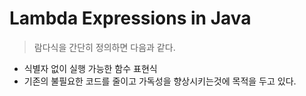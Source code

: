 # Lambda Expressions in Java

> 람다식을 간단히 정의하면 다음과 같다.
* 식별자 없이 실행 가능한 함수 표현식
* 기존의 불필요한 코드를 줄이고 가독성을 향상시키는것에 목적을 두고 있다.
